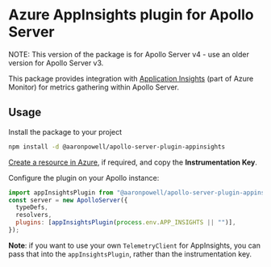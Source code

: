 # Azure AppInsights plugin for Apollo Server

NOTE: This version of the package is for Apollo Server v4 - use an older version for Apollo Server v3.

This package provides integration with [Application Insights](https://docs.microsoft.com/azure/azure-monitor/app/app-insights-overview?WT.mc_id=javascript-7129-aapowell) (part of Azure Monitor) for metrics gathering within Apollo Server.

## Usage

Install the package to your project

```bash
npm install -d @aaronpowell/apollo-server-plugin-appinsights
```

[Create a resource in Azure](https://docs.microsoft.com/azure/azure-monitor/app/create-new-resource?WT.mc_id=javascript-7129-aapowell), if required, and copy the **Instrumentation Key**.

Configure the plugin on your Apollo instance:

```js
import appInsightsPlugin from "@aaronpowell/apollo-server-plugin-appinsights";
const server = new ApolloServer({
  typeDefs,
  resolvers,
  plugins: [appInsightsPlugin(process.env.APP_INSIGHTS || "")],
});
```

**Note**: if you want to use your own `TelemetryClient` for AppInsights, you can pass that into the `appInsightsPlugin`, rather than the instrumentation key.
